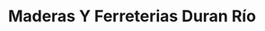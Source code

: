 ---
title: "Maderas Y Ferreterias Duran Río"
url: /tijuana/maderas-y-ferreterias-duran-rio/
shop: hágalo usted mismo
---